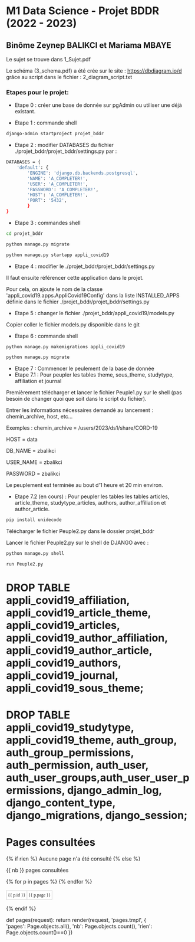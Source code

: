 # M1 Data Science - Projet BDDR (2022 - 2023)

## Binôme Zeynep BALIKCI et Mariama MBAYE


Le sujet se trouve dans 1_Sujet.pdf

Le schéma (3_schema.pdf) a été crée sur le site : https://dbdiagram.io/d   grâce au script dans le fichier : 2_diagram_script.txt

### Etapes pour le projet:

- Etape 0 : créer une base de donnée sur pgAdmin ou utiliser une déjà existant. 

- Etape 1 : commande shell 
```bash
django-admin startproject projet_bddr
```
- Etape 2 : modifier DATABASES du fichier ./projet_bddr/projet_bddr/settings.py  par :
```bash
DATABASES = {
    'default': {
        'ENGINE': 'django.db.backends.postgresql',
        'NAME': 'A_COMPLETER!',
        'USER': 'A_COMPLETER!',
        'PASSWORD': 'A_COMPLETER!',
        'HOST': 'A_COMPLETER!',
        'PORT': '5432',
        }
}
```
- Etape 3 : commandes shell 
```bash
cd projet_bddr
```
```bash
python manage.py migrate
```
```bash
python manage.py startapp appli_covid19
```
- Etape 4 : modifier le ./projet_bddr/projet_bddr/settings.py 

Il faut ensuite référencer cette application dans le projet.

Pour cela, on ajoute le nom de la classe 'appli_covid19.apps.AppliCovid19Config' dans la liste INSTALLED_APPS définie dans le fichier ./projet_bddr/projet_bddr/settings.py

- Etape 5 : changer le fichier ./projet_bddr/appli_covid19/models.py

Copier coller le fichier models.py disponible dans le git

- Etape 6 : commande shell 
```bash
python manage.py makemigrations appli_covid19
```
```bash
python manage.py migrate
```

- Etape 7 : Commencer le peulement de la base de donnée 
- Etape 7.1 : Pour peupler les tables theme, sous_theme, studytype, affiliation et journal

Premièrement télécharger et lancer le fichier Peuple1.py sur le shell (pas besoin de changer quoi que soit dans le script du fichier).

Entrer les informations nécessaires demandé au lancement : chemin_archive, host, etc...

Exemples : chemin_archive = /users/2023/ds1/share/CORD-19

HOST = data

DB_NAME = zbalikci

USER_NAME = zbalikci 

PASSWORD = zbalikci

Le peuplement est terminée au bout d'1 heure et 20 min environ.

- Etape 7.2 (en cours) : Pour peupler les tables les tables articles, article_theme, studytype_articles, authors, author_affiliation et author_article.

```bash
pip install unidecode
```
Télécharger le fichier Peuple2.py dans le dossier projet_bddr

Lancer le fichier Peuple2.py sur le shell de DJANGO avec : 
```bash
python manage.py shell
```
```bash
run Peuple2.py
```
# DROP TABLE appli_covid19_affiliation, appli_covid19_article_theme, appli_covid19_articles, appli_covid19_author_affiliation, appli_covid19_author_article, appli_covid19_authors, appli_covid19_journal, appli_covid19_sous_theme;
# DROP TABLE appli_covid19_studytype, appli_covid19_theme, auth_group, auth_group_permissions, auth_permission, auth_user, auth_user_groups,auth_user_user_permissions, django_admin_log, django_content_type, django_migrations, django_session;


<!-- fichier pages.tmpl --> 
<html>
<head> 
  <title>Les pages consultées</title>
  <style>   
    table.mon_tableau  {
        border-collapse: collapse;
    }
    table.mon_tableau td {
       border: 1px solid #5555;
       padding: 0.3em;
       font-family: "Sans-serif";
       font-size: 12px;
    }
    table.mon_tableau tr:nth-child(even)  {background: #EEE}
    table.mon_tableau tr:nth-child(odd) {background: #FFF}
  </style>
</head>

<body> 
<h1>Pages consultées</h1>
{% if rien %}
  Aucune page n'a été consulté
{% else %}
  <table class="mon_tableau">
  <p>{{ nb }} pages consultées</p>
  {% for p in pages %}
    <tr>
      <td>{{ p.id }} </td>
      <td>{{ p.page }} </td>
    </tr>
   {% endfor %}
  </table>
{% endif %}
</body>
</html>




def pages(request):
    return render(request, 'pages.tmpl', 
        {                                          
            'pages': Page.objects.all(),
            'nb': Page.objects.count(),
            'rien': Page.objects.count()==0
        })
